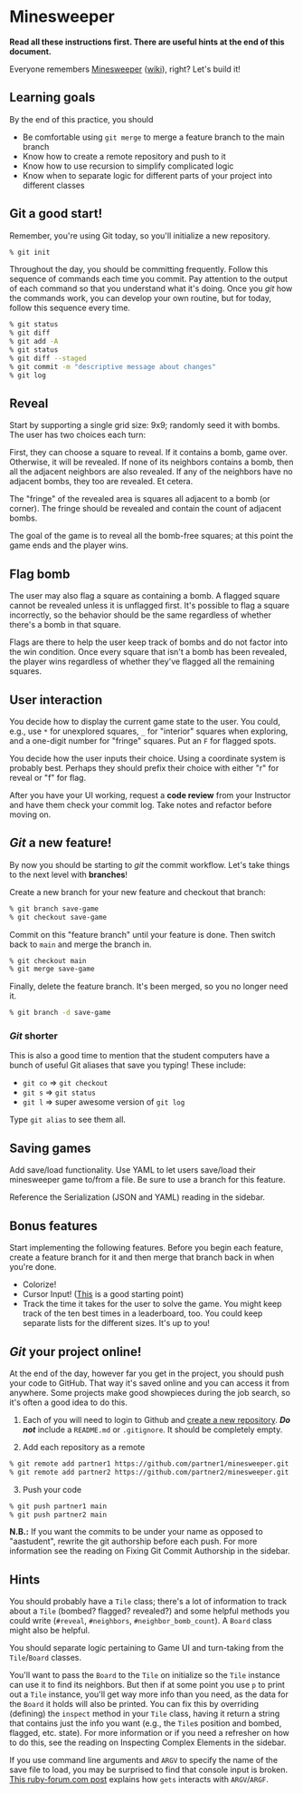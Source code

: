 # Minesweeper

**Read all these instructions first. There are useful hints at the end of this
document.**

Everyone remembers [Minesweeper][play-minesweeper] ([wiki][minesweeper-wiki]),
right? Let's build it!

## Learning goals

By the end of this practice, you should

- Be comfortable using `git merge` to merge a feature branch to the main
  branch
- Know how to create a remote repository and push to it
- Know how to use recursion to simplify complicated logic
- Know when to separate logic for different parts of your project into different
  classes

## Git a good start!

Remember, you're using Git today, so you'll initialize a new repository.

```sh
% git init
```

Throughout the day, you should be committing frequently. Follow this sequence of
commands each time you commit. Pay attention to the output of each command so
that you understand what it's doing. Once you _git_ how the commands work, you
can develop your own routine, but for today, follow this sequence every time.

```sh
% git status
% git diff
% git add -A
% git status
% git diff --staged
% git commit -m "descriptive message about changes"
% git log
```

## Reveal

Start by supporting a single grid size: 9x9; randomly seed it with bombs. The
user has two choices each turn:

First, they can choose a square to reveal. If it contains a bomb, game over.
Otherwise, it will be revealed. If none of its neighbors contains a bomb, then
all the adjacent neighbors are also revealed. If any of the neighbors have no
adjacent bombs, they too are revealed. Et cetera.

The "fringe" of the revealed area is squares all adjacent to a bomb (or corner).
The fringe should be revealed and contain the count of adjacent bombs.

The goal of the game is to reveal all the bomb-free squares; at this point the
game ends and the player wins.

## Flag bomb

The user may also flag a square as containing a bomb. A flagged square cannot be
revealed unless it is unflagged first. It's possible to flag a square
incorrectly, so the behavior should be the same regardless of whether there's a
bomb in that square.

Flags are there to help the user keep track of bombs and do not factor into the
win condition. Once every square that isn't a bomb has been revealed, the player
wins regardless of whether they've flagged all the remaining squares.

## User interaction

You decide how to display the current game state to the user. You could, e.g.,
use `*` for unexplored squares, `_` for "interior" squares when exploring, and a
one-digit number for "fringe" squares. Put an `F` for flagged spots.

You decide how the user inputs their choice. Using a coordinate system is
probably best. Perhaps they should prefix their choice with either "r" for
reveal or "f" for flag.

After you have your UI working, request a **code review** from your Instructor
and have them check your commit log. Take notes and refactor before moving on.

## _Git_ a new feature!

By now you should be starting to _git_ the commit workflow. Let's take things to
the next level with **branches**!

Create a new branch for your new feature and checkout that branch:

```sh
% git branch save-game
% git checkout save-game
```

Commit on this "feature branch" until your feature is done. Then switch back to
`main` and merge the branch in.

```sh
% git checkout main
% git merge save-game
```

Finally, delete the feature branch. It's been merged, so you no longer need it.

```sh
% git branch -d save-game
```

### _Git_ shorter

This is also a good time to mention that the student computers have a bunch of
useful Git aliases that save you typing! These include:

- `git co` => `git checkout`
- `git s` => `git status`
- `git l` => super awesome version of `git log`

Type `git alias` to see them all.

## Saving games

Add save/load functionality. Use YAML to let users save/load their minesweeper
game to/from a file. Be sure to use a branch for this feature.

Reference the Serialization (JSON and YAML) reading in the sidebar.

## Bonus features

Start implementing the following features. Before you begin each feature, create
a feature branch for it and then merge that branch back in when you're done.

- Colorize!
- Cursor Input! ([This][keypress] is a good starting point)
- Track the time it takes for the user to solve the game. You might keep track
  of the ten best times in a leaderboard, too. You could keep separate lists for
  the different sizes. It's up to you!

## _Git_ your project online!

At the end of the day, however far you get in the project, you should push your
code to GitHub. That way it's saved online and you can access it from anywhere.
Some projects make good showpieces during the job search, so it's often a good
idea to do this.

1. Each of you will need to login to Github and [create a new
   repository][github-create-repository]. **_Do not_** include a `README.md` or
   `.gitignore`. It should be completely empty.

2. Add each repository as a remote

```bash
% git remote add partner1 https://github.com/partner1/minesweeper.git
% git remote add partner2 https://github.com/partner2/minesweeper.git
```

3. Push your code

```bash
% git push partner1 main
% git push partner2 main
```

**N.B.:** If you want the commits to be under your name as opposed to
"aastudent", rewrite the git authorship before each push. For more information
see the reading on Fixing Git Commit Authorship in the sidebar.

## Hints

You should probably have a `Tile` class; there's a lot of information to track
about a `Tile` (bombed? flagged? revealed?) and some helpful methods you could
write (`#reveal`, `#neighbors`, `#neighbor_bomb_count`). A `Board` class might
also be helpful.

You should separate logic pertaining to Game UI and turn-taking from the
`Tile`/`Board` classes.

You'll want to pass the `Board` to the `Tile` on initialize so the `Tile`
instance can use it to find its neighbors. But then if at some point you use `p`
to print out a `Tile` instance, you'll get way more info than you need, as the
data for the `Board` it holds will also be printed. You can fix this by
overriding (defining) the `inspect` method in your `Tile` class, having it
return a string that contains just the info you want (e.g., the `Tile`s position
and bombed, flagged, etc. state). For more information or if you need a
refresher on how to do this, see the reading on Inspecting Complex Elements in
the sidebar.

If you use command line arguments and `ARGV` to specify the name of the save
file to load, you may be surprised to find that console input is broken. [This
ruby-forum.com post][argv-description] explains how `gets` interacts with
`ARGV`/`ARGF`.

[play-minesweeper]: http://minesweeperonline.com/#beginner
[minesweeper-wiki]: http://en.wikipedia.org/wiki/Minesweeper_(Windows)
[argv-description]: https://www.ruby-forum.com/topic/185266#809660
[keypress]: https://gist.github.com/acook/4190379
[github-create-repository]:
  https://help.github.com/articles/creating-a-new-repository/